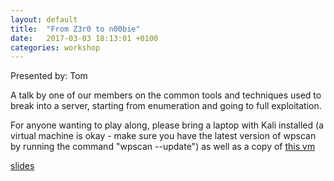 ```yaml
---
layout: default
title:  "From Z3r0 to n00bie"
date:   2017-03-03 18:13:01 +0100
categories: workshop
---
```


Presented by: Tom

A talk by one of our members on the common tools and techniques used to break into a server, starting from enumeration and going to full exploitation.

For anyone wanting to play along, please bring a laptop with Kali installed (a virtual machine is okay - make sure you have the latest version of wpscan by running the command "wpscan --update") as well as a copy of [this vm](https://download.vulnhub.com/mrrobot/mrRobot.ova)

[slides](/files/mr_robot_walkthrough.pdf)

